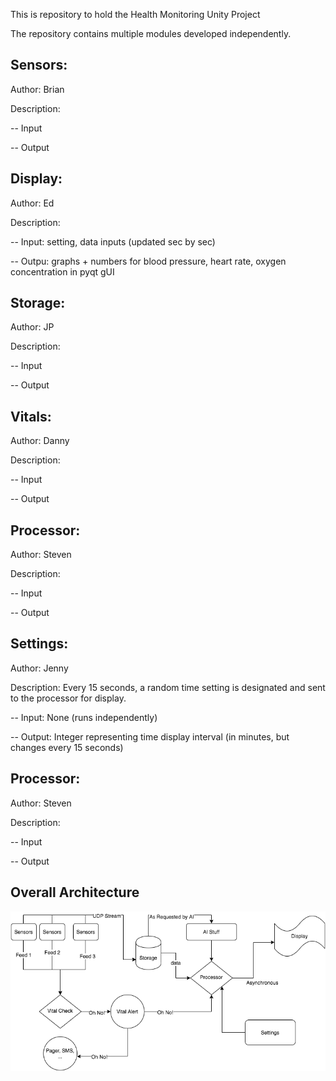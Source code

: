 This is repository to hold the Health Monitoring Unity Project

The repository contains multiple modules developed independently. 

## Sensors:
Author: Brian

Description: 

-- Input

-- Output

## Display:

Author: Ed

Description: 

-- Input: setting, data inputs (updated sec by sec)

-- Outpu: graphs + numbers for blood pressure, heart rate, oxygen concentration in pyqt gUI


## Storage:

Author: JP

Description: 

-- Input

-- Output

## Vitals:

Author: Danny

Description: 

-- Input

-- Output

## Processor:

Author: Steven

Description: 

-- Input

-- Output

## Settings:

Author: Jenny

Description: Every 15 seconds, a random time setting is designated and sent to the processor for display.

-- Input: None (runs independently)

-- Output: Integer representing time display interval (in minutes, but changes every 15 seconds)

## Processor:

Author: Steven

Description: 

-- Input

-- Output

## Overall Architecture
![Class Diagram](ec500_vitalschecker.png)

